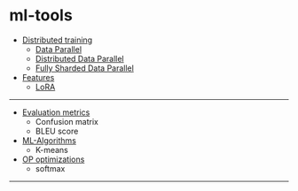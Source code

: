 # ml-tools

* [Distributed training](/distributed)
	- [Data Parallel](/distributed/distributed.md)
	- [Distributed Data Parallel](/distributed/distributed.md)
	- [Fully Sharded Data Parallel](/distributed/distributed.md)
* [Features](/features)
	- [LoRA](/features/lora/)
---
* [Evaluation metrics](/metrics)
	- Confusion matrix
	- BLEU score
* [ML-Algorithms](/ml-algorithms)
	- K-means
* [OP optimizations](/ops/)
	- softmax
---